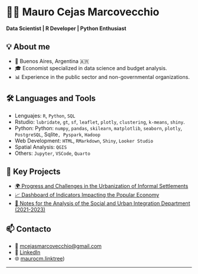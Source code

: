 # 👩‍💻 Mauro Cejas Marcovecchio

**Data Scientist | R Developer | Python Enthusiast**

## 💡 About me

- 📍 Buenos Aires, Argentina 🇦🇷  
- 🎓 Economist specialized in data science and budget analysis.  
- 📊 Experience in the public sector and non-governmental organizations.

## 🛠️ Languages and Tools

- Lenguajes: `R`, `Python`, `SQL`
- Rstudio: `lubridate`, `gt`, `sf`, `leaflet`, `plotly`, `clustering`, `k-means`, `shiny`.
- Python: Python: `numpy`, `pandas`, `skilearn`, `matplotlib`, `seaborn`, `plotly`, `PostgreSQL`, Sqlite`, Pyspark`, `Hadoop`  
- Web Development: `HTML`, `RMarkdown`, `Shiny`, `Looker Studio`
- Spatial Analysis: `QGIS`  
- Others: `Jupyter`, `VSCode`, `Quarto`  

## 🚀 Key Projects

- [🌍 Progress and Challenges in the Urbanization of Informal Settlements](https://library.fes.de/pdf-files/bueros/argentinien/21968.pdf)
- [📈 Dashboard of Indicators Impacting the Popular Economy](https://rpubs.com/mcejasmarcovecchio/monitor-ecopop-dic2024)
- [🤖 Notes for the Analysis of the Social and Urban Integration Department (2021-2023)](https://rpubs.com/mcejasmarcovecchio/social-urban-department-analysis)

## 📫 Contacto

- 💌 mcejasmarcovecchio@gmail.com  
- 💼 [LinkedIn](https://linkedin.com/in/mcejasmarcovecchio)  
- 🌐 [maurocm.linktree]([https://linktr.ee/mcejasmarcovecchio))

---

